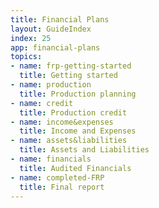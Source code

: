 ```yaml
---
title: Financial Plans
layout: GuideIndex
index: 25
app: financial-plans
topics:
- name: frp-getting-started
  title: Getting started
- name: production
  title: Production planning
- name: credit
  title: Production credit  
- name: income&expenses
  title: Income and Expenses
- name: assets&liabilities
  title: Assets and Liabilities
- name: financials
  title: Audited Financials
- name: completed-FRP
  title: Final report
---
```

